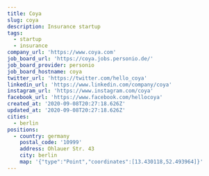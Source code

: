 ```yaml
---
title: Coya
slug: coya
description: Insurance startup
tags:
  - startup
  - insurance
company_url: 'https://www.coya.com'
job_board_url: 'https://coya.jobs.personio.de/'
job_board_provider: personio
job_board_hostname: coya
twitter_url: 'https://twitter.com/hello_coya'
linkedin_url: 'https://www.linkedin.com/company/coya'
instagram_url: 'https://www.instagram.com/coya'
facebook_url: 'https://www.facebook.com/hellocoya'
created_at: '2020-09-08T20:27:18.626Z'
updated_at: '2020-09-08T20:27:18.626Z'
cities:
  - berlin
positions:
  - country: germany
    postal_code: '10999'
    address: Ohlauer Str. 43
    city: berlin
    map: '{"type":"Point","coordinates":[13.430118,52.493964]}'
---
```


